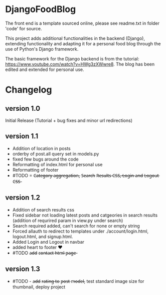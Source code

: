 # DjangoFoodBlog

The front end is a template sourced online, please see readme.txt in folder 'code' for source.

This project adds additional functionalities in the backend (Django), extending functionality and adapting it for a personal food blog through the use of Python's Django framework.

The basic framework for the Django backend is from the tutorial: https://www.youtube.com/watch?v=HWg3zXWwre8. The blog has been edited and extended for personal use.

# Changelog
## version 1.0
Initial Release (Tutorial + bug fixes and minor url redirections)

## version 1.1
- Addition of location in posts
- orderby of post.all query set in models.py
- fixed few bugs around the code
- Reformatting of index.html for personal use
- Reformatting of footer
- #TODO = C̶a̶t̶e̶g̶o̶r̶y̶ a̶g̶g̶r̶e̶g̶a̶t̶i̶o̶n̶, S̶e̶a̶r̶c̶h̶ R̶e̶s̶u̶l̶t̶s̶ C̶S̶S̶,̶ L̶o̶g̶i̶n̶ a̶n̶d̶ L̶o̶g̶o̶u̶t̶ C̶S̶S̶

## version 1.2
- Addition of search results css
- Fixed sidebar not loading latest posts and catgeories in search results (addition of requrired param in view.py under search)
- Search required added, can't search for none or empty string
- Forced allauth to redirect to templates under ./account/login.html, logout.html, and signup.html.
- Added Login and Logout in navbar
- added heart to footer &#10084;&#65039;
- #TODO a̶d̶d̶ c̶o̶n̶t̶a̶c̶t̶ h̶t̶m̶l̶ p̶a̶g̶e̶

## version 1.3
- #TODO - a̶d̶d̶ r̶a̶t̶i̶n̶g̶ t̶o̶ p̶o̶s̶t̶ m̶o̶d̶e̶l̶, test standard image size for thumbnail, deploy project
